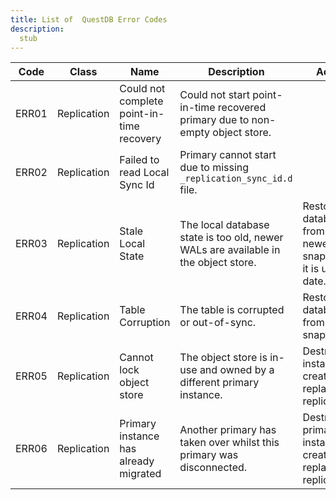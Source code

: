 ```yaml
---
title: List of  QuestDB Error Codes
description:
  stub
---
```






| Code                                 | Class        | Name                                      | Description                                                                        | Action                                                      |
|--------------------------------------|--------------|-------------------------------------------|------------------------------------------------------------------------------------|-------------------------------------------------------------|
| <a id="ERR01" name="ERR01">ERR01</a> | Replication  | Could not complete point-in-time recovery | Could not start point-in-time recovered primary due to non-empty object store.     |                                                             |
| <a id="ERR02" name="ERR02">ERR02</a> | Replication  | Failed to read Local Sync Id              | Primary cannot start due to missing `_replication_sync_id.d` file.                 |                                                             |
| <a id="ERR03" name="ERR03">ERR03</a> | Replication  | Stale Local State                         | The local database state is too old, newer WALs are available in the object store. | Restore database from a newer snapshot so it is up to date. |
| <a id="ERR04" name="ERR04">ERR04</a> | Replication  | Table Corruption                          | The table is corrupted or out-of-sync.                                             | Restore database from a snapshot                            |
| <a id="ERR05" name="ERR05">ERR05</a> | Replication  | Cannot lock object store                  | The object store is in-use and owned by a different primary instance.              | Destroy instance, create replacement replica.               |
| <a id="ERR06" name="ERR06">ERR06</a> | Replication  | Primary instance has already migrated     | Another primary has taken over whilst this primary was disconnected.               | Destroy old primary instance, create replacement replica.   |
